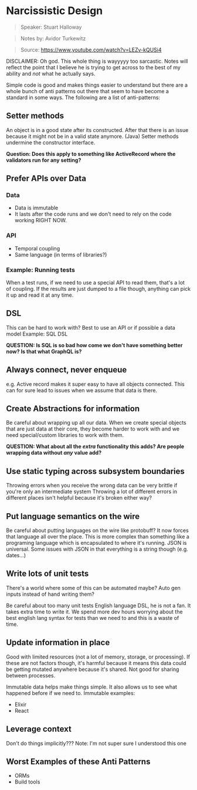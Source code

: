 # Narcissistic Design

> Speaker: Stuart Halloway

> Notes by: Avidor Turkewitz

> Source: https://www.youtube.com/watch?v=LEZv-kQUSi4

DISCLAIMER: Oh god. This whole thing is wayyyyy too sarcastic. Notes will reflect the point that I believe he is trying to get across to the best of my ability and _not_ what he actually says.

Simple code is good and makes things easier to understand but there are a whole bunch of anti patterns out there that seem to have become a standard in some ways. The following are a list of anti-patterns:

## Setter methods

An object is in a good state after its constructed. After that there is an issue because it might not be in a valid state anymore. (Java)
Setter methods undermine the constructor interface.

**Question: Does this apply to something like ActiveRecord where the validators run for any setting?**

## Prefer APIs over Data

### Data

- Data is immutable
- It lasts after the code runs and we don't need to rely on the code working RIGHT NOW.

### API

- Temporal coupling
- Same language (in terms of libraries?)

### Example: Running tests

When a test runs, if we need to use a special API to read them, that's a lot of coupling. If the results are just dumped to a file though, anything can pick it up and read it at any time.

## DSL

This can be hard to work with?
Best to use an API or if possible a data model
Example: SQL DSL

**QUESTION: Is SQL is so bad how come we don't have something better now? Is that what GraphQL is?**

## Always connect, never enqueue

e.g. Active record makes it super easy to have all objects connected. This can for sure lead to issues when we assume that data is there.

## Create Abstractions for information

Be careful about wrapping up all our data. When we create special objects that are just data at their core, they become harder to work with and we need special/custom libraries to work with them.

**QUESTION: What about all the _extra_ functionality this adds? Are people wrapping data without _any_ value add?**

## Use static typing across subsystem boundaries

Throwing errors when you receive the wrong data can be very brittle if you're only an intermediate system
Throwing a lot of different errors in different places isn't helpful because it's broken either way?

## Put language semantics on the wire

Be careful about putting languages on the wire like protobuff?
It now forces that language all over the place. This is more complex than something like a programing language which is encapsulated to where it's running.
JSON is universal.
Some issues with JSON in that everything is a string though (e.g. dates...)

## Write lots of unit tests

There's a world where some of this can be automated maybe? Auto gen inputs instead of hand writing them?

Be careful about too many unit tests
English language DSL, he is not a fan. It takes extra time to write it. We spend more dev hours worrying about the best english lang syntax for tests than we need to and this is a waste of time.

## Update information in place

Good with limited resources (not a lot of memory, storage, or processing). If these are not factors though, it's harmful because it means this data could be getting mutated anywhere because it's shared. Not good for sharing between processes.

Immutable data helps make things simple. It also allows us to see what happened before if we need to.
Immutable examples:
- Elixir
- React

## Leverage context

Don't do things implicitly???
Note: I'm not super sure I understood this one

## Worst Examples of these Anti Patterns

- ORMs
- Build tools
